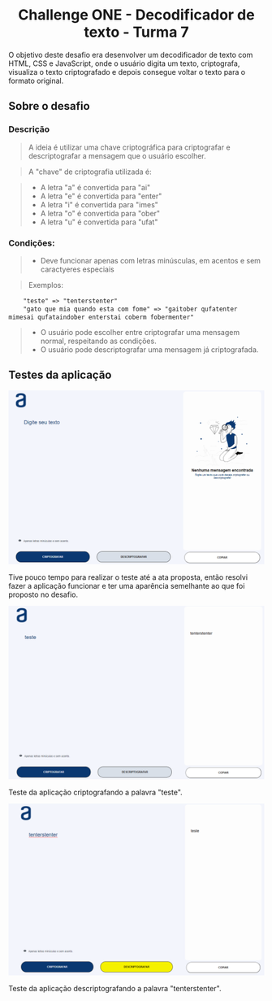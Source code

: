 <h1 align="center">Challenge ONE - Decodificador de texto - Turma 7</h1>

<p>
    O objetivo deste desafio era desenvolver um decodificador de texto com HTML, CSS e JavaScript, onde o usuário digita um texto, criptografa, visualiza o texto criptografado e depois consegue voltar o texto para o formato original.
</p>

## Sobre o desafio
### Descrição

> A ideia é utilizar uma chave criptográfica para criptografar e descriptografar a mensagem que o usuário escolher.

> A "chave" de criptografia utilizada é:

> - A letra "a" é convertida para "ai"
> - A letra "e" é convertida para "enter"
> - A letra "i" é convertida para "imes"
> - A letra "o" é convertida para "ober"
> - A letra "u" é convertida para "ufat"

### Condições:
> - Deve funcionar apenas com letras minúsculas, em acentos e sem caractyeres especiais

> Exemplos:
```Js
    "teste" => "tenterstenter"
    "gato que mia quando esta com fome" => "gaitober qufatenter mimesai qufataindober enterstai coberm fobermenter"
```

> - O usuário pode escolher entre criptografar uma mensagem normal, respeitando as condições.
> - O usuário pode descriptografar uma mensagem já criptografada.

## Testes da aplicação
<p align="center" >
    <img src="./assetsreadme/home_challenge.png" alt="Tela inicial da aplicação">
</p>
<p>
    Tive pouco tempo para realizar o teste até a ata proposta, então resolvi fazer a aplicação funcionar e ter uma aparência semelhante ao que
    foi proposto no desafio.
</p>

<p align="center" >
    <img src="./assetsreadme/teste_criptografar.png" alt="Teste criptografando">
</p>
<p>
    Teste da aplicação criptografando a palavra "teste".
</p>

<p align="center" >
    <img src="./assetsreadme/teste_descriptografar.png" alt="Teste descriptografando">
</p>
<p>
    Teste da aplicação descriptografando a palavra "tenterstenter".
</p>
